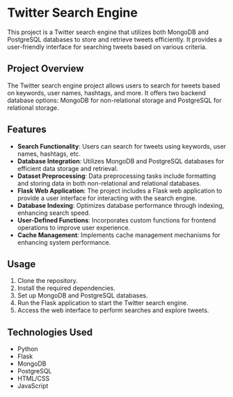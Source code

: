 # Twitter Search Engine

This project is a Twitter search engine that utilizes both MongoDB and PostgreSQL databases to store and retrieve tweets efficiently. It provides a user-friendly interface for searching tweets based on various criteria.

## Project Overview

The Twitter search engine project allows users to search for tweets based on keywords, user names, hashtags, and more. It offers two backend database options: MongoDB for non-relational storage and PostgreSQL for relational storage.

## Features

- **Search Functionality**: Users can search for tweets using keywords, user names, hashtags, etc.
- **Database Integration**: Utilizes MongoDB and PostgreSQL databases for efficient data storage and retrieval.
- **Dataset Preprocessing**: Data preprocessing tasks include formatting and storing data in both non-relational and relational databases.
- **Flask Web Application**: The project includes a Flask web application to provide a user interface for interacting with the search engine.
- **Database Indexing**: Optimizes database performance through indexing, enhancing search speed.
- **User-Defined Functions**: Incorporates custom functions for frontend operations to improve user experience.
- **Cache Management**: Implements cache management mechanisms for enhancing system performance.


## Usage

1. Clone the repository.
2. Install the required dependencies.
3. Set up MongoDB and PostgreSQL databases.
4. Run the Flask application to start the Twitter search engine.
5. Access the web interface to perform searches and explore tweets.

## Technologies Used

- Python
- Flask
- MongoDB
- PostgreSQL
- HTML/CSS
- JavaScript
